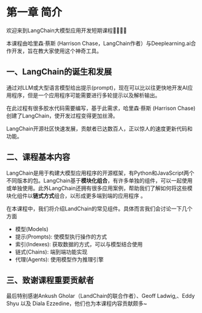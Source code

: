 # 第一章 简介

欢迎来到LangChain大模型应用开发短期课程👏🏻👏🏻

本课程由哈里森·蔡斯 (Harrison Chase，LangChain作者）与Deeplearning.ai合作开发，旨在教大家使用这个神奇工具。


## 一、LangChain的诞生和发展

通过对LLM或大型语言模型给出提示(prompt)，现在可以比以往更快地开发AI应用程序，但是一个应用程序可能需要进行多轮提示以及解析输出。

在此过程有很多胶水代码需要编写，基于此需求，哈里森·蔡斯 (Harrison Chase) 创建了LangChain，使开发过程变得更加丝滑。

LangChain开源社区快速发展，贡献者已达数百人，正以惊人的速度更新代码和功能。


## 二、课程基本内容

LangChain是用于构建大模型应用程序的开源框架，有Python和JavaScript两个不同版本的包。LangChain基于**模块化组合**，有许多单独的组件，可以一起使用或单独使用。此外LangChain还拥有很多应用案例，帮助我们了解如何将这些模块化组件以**链式方式**组合，以形成更多端到端的应用程序 。

在本课程中，我们将介绍LandChain的常见组件。具体而言我们会讨论一下几个方面
- 模型(Models)
- 提示(Prompts): 使模型执行操作的方式
- 索引(Indexes): 获取数据的方式，可以与模型结合使用
- 链式(Chains): 端到端功能实现
- 代理(Agents): 使用模型作为推理引擎

 

## 三、致谢课程重要贡献者

最后特别感谢Ankush Gholar（LandChain的联合作者）、Geoff Ladwig,、Eddy Shyu 以及 Diala Ezzedine，他们也为本课程内容贡献颇多~ 